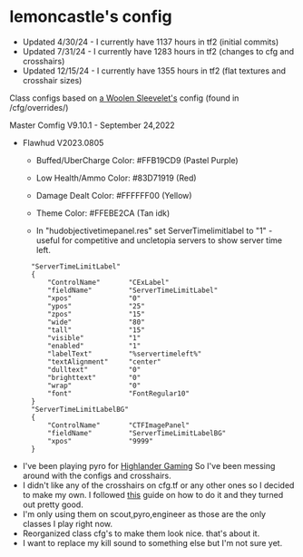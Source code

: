 # lemoncastle's config
- Updated 4/30/24 - I currently have 1137 hours in tf2 (initial commits)
- Updated 7/31/24 - I currently have 1283 hours in tf2 (changes to cfg and crosshairs)
- Updated 12/15/24 - I currently have 1355 hours in tf2 (flat textures and crosshair sizes)

Class configs based on [a Woolen Sleevelet's](https://www.youtube.com/watch?v=cRGW4a1K_Io) config (found in /cfg/overrides/)

Master Comfig V9.10.1 - September 24,2022 

* Flawhud V2023.0805
  * Buffed/UberCharge Color: #FFB19CD9 (Pastel Purple)
  * Low Health/Ammo Color: #83D71919 (Red)
  * Damage Dealt Color: #FFFFFF00 (Yellow)
  * Theme Color: #FFEBE2CA (Tan idk)

  * In "hudobjectivetimepanel.res" set ServerTimelimitlabel to "1" - useful for competitive and uncletopia servers to show server time left.
  ```
    "ServerTimeLimitLabel"
	{
		"ControlName"		"CExLabel"
		"fieldName"			"ServerTimeLimitLabel"
		"xpos"				"0"
		"ypos"				"25"
		"zpos"				"15"
		"wide"				"80"
		"tall"				"15"
		"visible"			"1"
		"enabled"			"1"
		"labelText"			"%servertimeleft%"
		"textAlignment"		"center"
		"dulltext"			"0"
		"brighttext"		"0"
		"wrap"				"0"
		"font"				"FontRegular10"
	}
	"ServerTimeLimitLabelBG"
	{
		"ControlName"		"CTFImagePanel"
		"fieldName"			"ServerTimeLimitLabelBG"
		"xpos"				"9999"
	}
- I've been playing pyro for [Highlander Gaming](https://rgl.gg/Public/Team?t=12551&r=24) So I've been messing around with the configs and crosshairs.
- I didn't like any of the crosshairs on cfg.tf or any other ones so I decided to make my own. I followed [this](https://www.teamfortress.tv/37767/how-to-make-vtf-crosshairs) guide on how to do it and they turned out pretty good.
- I'm only using them on scout,pyro,engineer as those are the only classes I play right now.
- Reorganized class cfg's  to make them look nice. that's about it.
- I want to replace my kill sound to something else but I'm not sure yet. 
